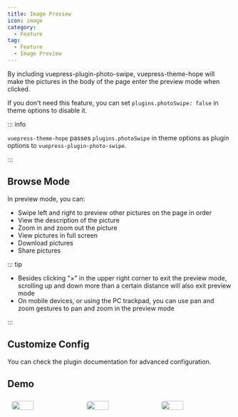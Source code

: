 ```yaml
---
title: Image Preview
icon: image
category:
  - Feature
tag:
  - Feature
  - Image Preview
---
```


By including <ProjectLink name="photo-swipe">vuepress-plugin-photo-swipe</ProjectLink>, vuepress-theme-hope will make the pictures in the body of the page enter the preview mode when clicked.

If you don't need this feature, you can set `plugins.photoSwipe: false` in theme options to disable it.

::: info

`vuepress-theme-hope` passes `plugins.photoSwipe` in theme options as plugin options to `vuepress-plugin-photo-swipe`.

:::

<!-- more -->

## Browse Mode

In preview mode, you can:

- Swipe left and right to preview other pictures on the page in order
- View the description of the picture
- Zoom in and zoom out the picture
- View pictures in full screen
- Download pictures
- Share pictures

::: tip

- Besides clicking "×" in the upper right corner to exit the preview mode, scrolling up and down more than a certain distance will also exit preview mode
- On mobile devices, or using the PC trackpad, you can use pan and zoom gestures to pan and zoom in the preview mode

:::

## Customize Config

You can check the <ProjectLink name="photo-swipe">plugin documentation</ProjectLink> for advanced configuration.

## Demo

<!-- markdownlint-disable -->

<div class="image-preview">
  <img src="/assets/image/1.jpg" />
  <img src="/assets/image/2.jpg" />
  <img src="/assets/image/3.jpg" />
</div>

<style>
  .image-preview {
    display: flex;
    justify-content: space-evenly;
    align-items: center;
    flex-wrap: wrap;
  }

  .image-preview > img {
     box-sizing: border-box;
     width: 33.3% !important;
     padding: 9px;
     border-radius: 16px;
  }

  @media (max-width: 719px){
    .image-preview > img {
      width: 50% !important;
    }
  }

  @media (max-width: 419px){
    .image-preview > img {
      width: 100% !important;
    }
  }
</style>

<!-- markdownlint-restore -->

